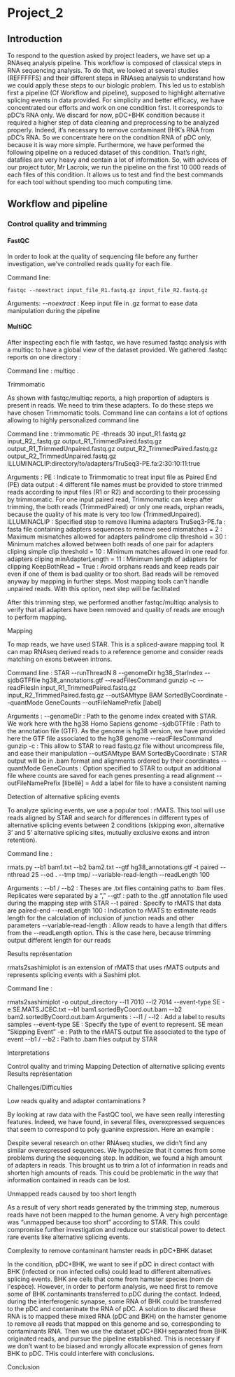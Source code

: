 # Project_2

## Introduction

To respond to the question asked by project leaders, we have set up a RNAseq analysis pipeline. This workflow is composed of classical steps in RNA sequencing analysis. To do that, we looked at several studies (REFFFFFS) and their different steps in RNAseq analysis to understand how we could apply these steps to our biologic problem. This led us to establish first a pipeline (Cf Workflow and pipeline), supposed to highlight alternative splicing events in data provided. For simplicity and better efficacy, we have concentrated our efforts and work on one condition first. It corresponds to pDC’s RNA only. We discard for now, pDC+BHK condition because it required a higher step of data cleaning and preprocessing to be analyzed properly. Indeed, it’s necessary to remove contaminant BHK’s RNA from pDC’s RNA. So we concentrate here on the condition RNA of pDC only, because it is way more simple. Furthermore, we have performed the following pipeline on a reduced dataset of this condition. That’s right, datafiles are very heavy and contain a lot of information. So, with advices of our project tutor, Mr Lacroix, we run the pipeline on the first 10 000 reads of each files of this condition. It allows us to test and find the best commands for each tool without spending too much computing time.

## Workflow and pipeline

### Control quality and trimming

#### FastQC

In order to look at the quality of sequencing file before any further investigation, we’ve controlled reads quality for each file.

Command line:

```
fastqc --noextract input_file_R1.fastq.gz input_file_R2.fastq.gz

```

Arguments:
_--noextract_ : Keep input file in .gz format to ease data manipulation during the pipeline


#### MultiQC

After inspecting each file with fastqc, we have resumed fastqc analysis with a multiqc to have a global view of the dataset provided. We gathered .fastqc reports on one directory : 

Command line :
multiqc .


Trimmomatic

As shown with fastqc/multiqc reports, a high proportion of adapters is present in reads. We need to trim these adapters. To do these steps we have chosen Trimmomatic tools. Command line can contains a lot of options allowing to highly personalized command line  

Command line :
trimmomatic PE -threads 30 input_R1.fastq.gz input_R2_.fastq.gz output_R1_TrimmedPaired.fastq.gz output_R1_TrimmedUnpaired.fastq.gz output_R2_TrimmedPaired.fastq.gz output_R2_TrimmedUnpaired.fastq.gz ILLUMINACLIP:directory/to/adapters/TruSeq3-PE.fa:2:30:10:11:true

Arguments : 
PE : Indicate to Trimmomatic to treat input file as Paired End (PE) data
output : 4 different file names must be provided to store trimmed reads according to input files (R1 or R2) and according to their processing by trimmomatic. For one input paired read, Trimmomatic can keep after trimming, the both reads (TrimmedPaired) or only one reads, orphan reads, because the quality of his mate is very too low (TrimmedUnpaired).
ILLUMINACLIP : Specified step to remove Illumina adapters
TruSeq3-PE.fa : fasta file containing adapters sequences to remove
seed mismatches = 2 : Maximum mismatches allowed for adapters 
palindrome clip threshold = 30 : Minimum matches allowed between both reads of one pair for adapters cliping
simple clip threshold = 10 : Minimum matches allowed in one read for adapters cliping
minAdapterLength = 11 : Minimum length of adapters for clipping
KeepBothRead = True : Avoid orphans reads and keep reads pair even if one of them is bad quality or too short. Bad reads will be removed anyway by mapping in further steps. Most mapping tools can’t handle unpaired reads. With this option, next step will be facilitated

After this trimming step, we performed another fastqc/multiqc analysis to verify that all adapters have been removed and quality of reads are enough to perform mapping.

Mapping

To map reads, we have used STAR. This is a spliced-aware mapping tool. It can map RNAseq derived reads to a reference genome and consider reads matching on exons between introns. 

Command line :
STAR --runThreadN 8 --genomeDir hg38_StarIndex --sjdbGTFfile hg38_annotations.gtf --readFilesCommand gunzip -c --readFilesIn input_R1_TrimmedPaired.fastq.gz input_R2_TrimmedPaired.fastq.gz --outSAMtype BAM SortedByCoordinate --quantMode GeneCounts --outFileNamePrefix [label]

Arguments : 
--genomeDir : Path to the genome index created with STAR. We work here with the hg38 Homo Sapiens genome
-sjdbGTFfile : Path to the annotation file (GTF). As the genome is hg38 version, we have provided here the GTF file associated to the hg38 genome
--readFilesCommand gunzip -c : This allow to STAR to read fastq.gz file without uncompress file, and ease their manipulation
--outSAMtype BAM SortedByCoordinate : STAR output will be in .bam format and alignments ordered by their coordinates
--quantMode GeneCounts : Option specified to STAR to output an additional file where counts are saved for each genes presenting a read alignment
--outFileNamePrefix [libellé] = Add a label for file to have a consistent naming

Detection of alternative splicing events

To analyze splicing events, we use a popular tool : rMATS. This tool will use reads aligned by STAR and search for differences in different types of alternative splicing events between 2 conditions (skipping exon, alternative 3’ and 5’ alternative splicing sites, mutually exclusive exons and intron retention).

Command line :

 rmats.py --b1 bam1.txt --b2 bam2.txt --gtf hg38_annotations.gtf -t paired --nthread 25 --od . --tmp tmp/ --variable-read-length --readLength 100

Arguments : 
--b1 / --b2 : Theses are .txt files containing paths to .bam files. Replicates were separated by a “,”
--gtf : path to the .gtf annotation file used during the mapping step with STAR
--t paired : Specify to rMATS that data are paired-end
--readLength 100 : Indication to rMATS to estimate reads length for the calculation of inclusion of junction reads and other parameters
--variable-read-length : Allow reads to have a length that differs from the --readLength option. This is the case here, because trimming output different length for our reads

Results représentation

rmats2sashimiplot is an extension of rMATS that uses rMATS outputs and represents splicing events with a Sashimi plot. 

Command line :

rmats2sashimiplot -o output_directory --l1 7010 --l2 7014 --event-type SE -e SE.MATS.JCEC.txt --b1 bam1.sortedByCoord.out.bam --b2 bam2.sortedByCoord.out.bam
Arguments : 
--l1 / --l2 : Add a label to results samples
--event-type SE : Specify the type of event to represent. SE mean “Skipping Event”
-e : Path to the rMATS output file associated to the type of event
--b1 / --b2 : Path to .bam files output by STAR



Interpretations

Control quality and triming
Mapping
Detection of alternative splicing events
Results représentation


Challenges/Difficulties

Low reads quality and adapter contaminations ?

By looking at raw data with the FastQC tool, we have seen really interesting features. Indeed, we have found, in several files, overexpressed sequences that seem to correspond to poly guanine expression. Here an example : 

Despite several research on other RNAseq studies, we didn’t find any similar overexpressed sequences. We hypothesize that it comes from some problems during the sequencing step. In addition, we found a high amount of adapters in reads. This brought us to trim a lot of information in reads and shorten high amounts of reads. This could be problematic in the way that information contained in reads can be lost.

Unmapped reads caused by too short length 

As a result of very short reads generated by the trimming step, numerous reads have not been mapped to the human genome. A very high percentage was “unmapped because too short” according to STAR. This could compromise further investigation and reduce our statistical power to detect rare events like alternative splicing events. 

Complexity to remove contaminant hamster reads in pDC+BHK dataset

In the condition, pDC+BHK, we want to see if pDC in direct contact with BHK (infected or non infected cells) could lead to different alternatives splicing events. BHK are cells that come from hamster species (nom de l'espèce). However, in order to perform analysis, we need first to remove some of BHK contaminants transferred to pDC during the contact. Indeed, during the interferogenic synapse, some RNA of BHK could be transferred to the pDC and contaminate the RNA of pDC. A solution to discard these RNA is to mapped these mixed RNA (pDC and BKH) on the hamster genome to remove all reads that mapped on this genome and so, corresponding to contaminants RNA. Then we use the dataset pDC+BKH separated from BHK originated reads, and pursue the pipeline established. This is necessary if we don’t want to be biased and wrongly allocate expression of genes from BHK to pDC. THis could interfere with conclusions. 

Conclusion


